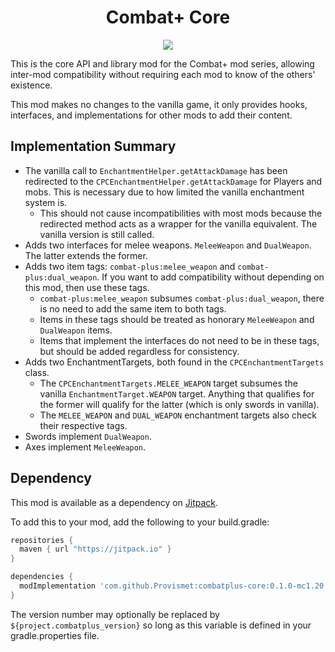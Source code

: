 <div align="center">

# Combat+ Core
[![](https://img.shields.io/jitpack/version/com.github.Provismet/combatplus-core?style=flat-square&logo=jitpack&color=F6F6F6)](https://jitpack.io/#Provismet/combatplus-core)

</div>

This is the core API and library mod for the Combat+ mod series, allowing inter-mod compatibility without requiring each mod to know of the others' existence.

This mod makes no changes to the vanilla game, it only provides hooks, interfaces, and implementations for other mods to add their content.

## Implementation Summary
- The vanilla call to `EnchantmentHelper.getAttackDamage` has been redirected to the `CPCEnchantmentHelper.getAttackDamage` for Players and mobs. This is necessary due to how limited the vanilla enchantment system is.
  - This should not cause incompatibilities with most mods because the redirected method acts as a wrapper for the vanilla equivalent. The vanilla version is still called.
- Adds two interfaces for melee weapons. `MeleeWeapon` and `DualWeapon`. The latter extends the former.
- Adds two item tags: `combat-plus:melee_weapon` and `combat-plus:dual_weapon`. If you want to add compatibility without depending on this mod, then use these tags.
  - `combat-plus:melee_weapon` subsumes `combat-plus:dual_weapon`, there is no need to add the same item to both tags.
  - Items in these tags should be treated as honorary `MeleeWeapon` and `DualWeapon` items.
  - Items that implement the interfaces do not need to be in these tags, but should be added regardless for consistency.
- Adds two EnchantmentTargets, both found in the `CPCEnchantmentTargets` class.
  - The `CPCEnchantmentTargets.MELEE_WEAPON` target subsumes the vanilla `EnchantmentTarget.WEAPON` target. Anything that qualifies for the former will qualify for the latter (which is only swords in vanilla).
  - The `MELEE_WEAPON` and `DUAL_WEAPON` enchantment targets also check their respective tags.
- Swords implement `DualWeapon`.
- Axes implement `MeleeWeapon`.

## Dependency
This mod is available as a dependency on [Jitpack](https://jitpack.io/#Provismet/combatplus-core).

To add this to your mod, add the following to your build.gradle:
```gradle
repositories {
  maven { url "https://jitpack.io" }
}
```

```gradle
dependencies {
  modImplementation 'com.github.Provismet:combatplus-core:0.1.0-mc1.20.1'
}
```
The version number may optionally be replaced by `${project.combatplus_version}` so long as this variable is defined in your gradle.properties file.
